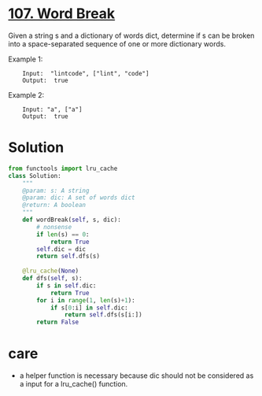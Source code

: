 # [107. Word Break](https://www.lintcode.com/problem/word-break/description)

Given a string s and a dictionary of words dict, determine if s can be broken into a space-separated sequence of one or more dictionary words.

Example 1:
```
	Input:  "lintcode", ["lint", "code"]
	Output:  true
```
Example 2:
```
	Input: "a", ["a"]
	Output:  true
```

# Solution
```python
from functools import lru_cache
class Solution:
    """
    @param: s: A string
    @param: dic: A set of words dict
    @return: A boolean
    """
    def wordBreak(self, s, dic):
        # nonsense
        if len(s) == 0:
            return True
        self.dic = dic
        return self.dfs(s)
        
    @lru_cache(None)
    def dfs(self, s):
        if s in self.dic:
            return True
        for i in range(1, len(s)+1):
            if s[0:i] in self.dic:
                return self.dfs(s[i:])
        return False
```

# care
- a helper function is necessary because dic should not be considered as a input for a lru_cache() function.